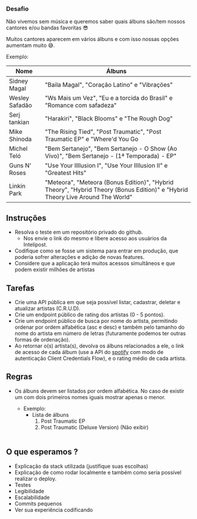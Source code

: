 

### Desafio

Não vivemos sem música e queremos saber quais álbuns são/tem nossos cantores e/ou bandas favoritas 😎

Muitos cantores aparecem em vários álbuns e com isso nossas opções aumentam muito 😅.

Exemplo:

| Nome  | Álbuns  |
|---|---|
| Sidney Magal  | "Baila Magal", "Coração Latino" e "Vibrações"  |
|  Wesley Safadão |  "Ws Mais um Vez", "Eu e a torcida do Brasil" e "Romance com safadeza" |
|  Serj tankian |  "Harakiri", "Black Blooms" e "The Rough Dog" |
|  Mike Shinoda |  "The Rising Tied", "Post Traumatic", "Post Traumatic EP" e "Where'd You Go  |
|  Michel Teló |  "Bem Sertanejo", "Bem Sertanejo - O Show (Ao Vivo)", "Bem Sertanejo - (1ª Temporada) - EP"|
|  Guns N' Roses |  "Use Your IIIlusion I", "Use Your IIIlusion II" e "Greatest Hits"|
|  Linkin Park |  "Meteora", "Meteora (Bonus Edition)", "Hybrid Theory", "Hybrid Theory (Bonus Edition)" e  "Hybrid Theory Live Around The World"|

## Instruções

 * Resolva o teste em um repositório privado do github. 
	* Nos envie o link do mesmo e libere acesso aos usuários da Intelipost.
 * Codifique como se fosse um sistema para entrar em produção, que poderia sofrer alterações e adição de novas features.
 * Considere que a aplicação terá muitos acessos simultâneos e que podem existir milhões de artistas

## Tarefas
 
 * Crie uma API pública em que seja possível listar, cadastrar, deletar e atualizar artistas (C.R.U.D).
 * Crie um endpoint público de rating dos artistas (0 - 5 pontos).
 * Crie um endpoint público de busca por nome do artista, permitindo ordenar por ordem alfabética (asc e desc) e também pelo tamanho do nome do artista em número de letras (futuramente podemos ter outras formas de ordenação).
 * Ao retornar o(s) artista(s), devolva os álbuns relacionados a ele, o link de acesso de cada álbum (use a API do [spotify](https://developer.spotify.com/documentation/web-api/) com modo de autenticação Client Credentials Flow), e o rating médio de cada artista.

## Regras
 
 * Os álbuns devem ser listados por ordem alfabética. No caso de existir um com dois primeiros nomes iguais mostrar apenas o menor.
 
   * Exemplo: <br/>
      * Lista de álbuns <br/>
        1) Post Traumatic EP <br/>
        2) Post Traumatic (Deluxe Version) (Não exibir) <br/>
        <br/>

## O que esperamos ?

 * Explicação da stack utilizada (justifique suas escolhas)
 * Explicação de como rodar localmente e também como seria possível realizar o deploy.
 * Testes
 * Legibilidade
 * Escalabilidade 
 * Commits pequenos
 * Ver sua experiência codificando

